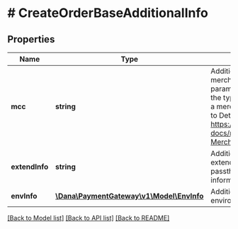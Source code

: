 # # CreateOrderBaseAdditionalInfo

## Properties

Name | Type | Description | Notes
------------ | ------------- | ------------- | -------------
**mcc** | **string** | Additional information of merchant category code. This parameter is used to identify the type of business in which a merchant is engaged. Refer to Details of https://dashboard.dana.id/api-docs/read/197#OpenAPI-MerchantCategoryCode |
**extendInfo** | **string** | Additional information of extend such as partner passthrough and risk information | [optional]
**envInfo** | [**\Dana\PaymentGateway\v1\Model\EnvInfo**](EnvInfo.md) | Additional information of environment info |

[[Back to Model list]](../../README.md#models) [[Back to API list]](../../README.md#endpoints) [[Back to README]](../../README.md)
